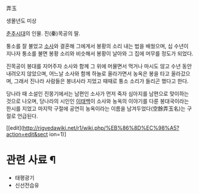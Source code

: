 弄玉

생몰년도 미상

[춘추시대](%EC%B6%98%EC%B6%94%EC%8B%9C%EB%8C%80.md)의 인물. 진(秦)목공의 딸.

퉁소를 잘 불었고
[소사](%EC%86%8C%EC%82%AC%28%EC%B6%98%EC%B6%94%EC%8B%9C%EB%8C%80%29.md)와 결혼해
그에게서 봉황의 소리 내는 법을 배웠으며, 십 수년이 지나자 퉁소를 불면 봉황 소리와 비슷해서 봉황이 날아와 그 집에 머무를 정도가 되었다.

진목공이 봉대를 지어주자 소사와 함께 그 위에 머물면서 먹거나 마시도 않고 수년 동안 내려오지 않았으며, 어느날 소사와 함께 하늘로
올라가면서 농옥은 봉을 타고 올라갔으며, 그래서 진나라 사람들은 봉녀사라 지었고 때때로 퉁소 소리가 들리곤 했다고 한다.

당나라 때 소설인 진몽기에서는 남편인 소사가 먼저 죽자 심아지를 남편으로 맞이하는 것으로 나오며, 당나라의 시인인
[이태백](%EC%9D%B4%ED%83%9C%EB%B0%B1.md)이 소사와 농옥의 이야기를 다룬 봉대국이라는 한시를 지었고 마지막
구절에 공연히 농옥이라는 이름을 남겨두었다(空餘弄玉名)는 구절로 언급된다.

[[edit](http://rigvedawiki.net/r1/wiki.php/%EB%86%8D%EC%98%A5?action=edit&sect
ion=1)]

# 관련 사료 ¶

  * 태평광기
  * 신선전습유

